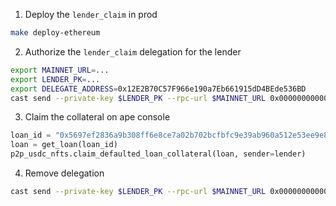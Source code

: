 
1. Deploy the `lender_claim` in prod

```bash
make deploy-ethereum
```

2. Authorize the `lender_claim` delegation for the lender


```bash
export MAINNET_URL=...
export LENDER_PK=...
export DELEGATE_ADDRESS=0x12E2B70C57F966e190a7Eb661915dD4BEde536BD
cast send --private-key $LENDER_PK --rpc-url $MAINNET_URL 0x0000000000000000000000000000000000000000 --auth $DELEGATE_ADDRESS

```


3. Claim the collateral on ape console

```python
loan_id = "0x5697ef2836a9b308ff6e8ce7a02b702bcfbfc9e39ab960a512e53ee9e8e1a87a"
loan = get_loan(loan_id)
p2p_usdc_nfts.claim_defaulted_loan_collateral(loan, sender=lender)
```

4. Remove delegation

```bash
cast send --private-key $LENDER_PK --rpc-url $MAINNET_URL 0x0000000000000000000000000000000000000000 --auth 0x0000000000000000000000000000000000000000
```
